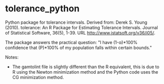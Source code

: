 # tolerance_python
Python package for tolerance intervals. Derived from: Derek S. Young (2010). tolerance: An R Package for Estimating Tolerance Intervals. Journal of Statistical Software, 36(5), 1-39. URL http://www.jstatsoft.org/v36/i05/.

The package answers the practical question: "I have (1-α)*100% confidence that (P)*100% of my population falls within certain bounds."

Notes:
- The gamtolint file is slightly different than the R equivalent, this is due to R using the Newton minimization method and the Python code uses the CG minimization method. 
